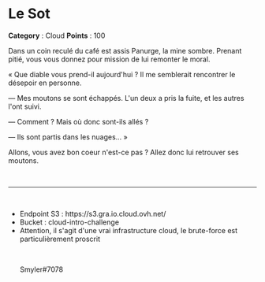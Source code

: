 # Le Sot

**Category** : Cloud
**Points** : 100

Dans un coin reculé du café est assis Panurge, la mine sombre. Prenant pitié, vous vous donnez pour mission de lui remonter le moral.

« Que diable vous prend-il aujourd'hui ? Il me semblerait rencontrer le désepoir en personne.

— Mes moutons se sont échappés. L'un deux a pris la fuite, et les autres l'ont suivi.

— Comment ? Mais où donc sont-ils allés ?

— Ils sont partis dans les nuages... »

Allons, vous avez bon coeur n'est-ce pas ? Allez donc lui retrouver ses moutons.

<p class="space">&nbsp;</p>

***
<p class="space">&nbsp;</p>

<ul>
	<li>Endpoint S3 : https://s3.gra.io.cloud.ovh.net/</li>
	<li>Bucket : cloud-intro-challenge</li>
	<li>Attention, il s'agit d'une vrai infrastructure cloud, le brute-force est particulièrement proscrit</li>
</li>

<p class="space">&nbsp;</p>

<div class="author">Smyler#7078</div>

<p class="space">&nbsp;</p>



